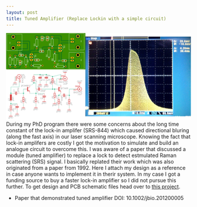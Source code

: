 ```yaml
---
layout: post
title: Tuned Amplifier (Replace Lockin with a simple circuit)
---
```

![Tuned Amp Circuit and response](https://github.com/fathi0amir/Tuned-Amplifier/blob/main/TunedAmp.png?raw=true)
During my PhD program there were some concerns about the long time constant of the lock-in amplifer (SRS-844) which caused 
directional bluring (along the fast axis) in our laser scanning microscope. Knowing the fact that lock-in amplifers are 
costly I got the motivation to simulate and build an analogue circuit to overcome this. I was aware of a paper that discussed 
a module (tuned amplifier) to replace a lock to detect estmulated Raman scattering (SRS) signal. I basically replated their work 
which was also originated from a paper from 1992. Here I attach my design as a reference in case anyone wants to implement it in 
therir system. In my case I got a funding source to buy a faster lock-in amplifier so I did not pursue this further. To get 
design and PCB schematic files head over to [this project](https://github.com/fathi0amir/Tuned-Amplifier).

- Paper that demonstrated tuned amplifier DOI: 10.1002/jbio.201200005

